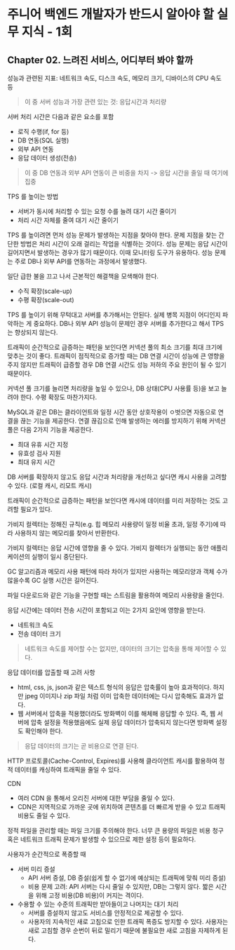 # 주니어 백엔드 개발자가 반드시 알아야 할 실무 지식 - 1회

## Chapter 02. 느려진 서비스, 어디부터 봐야 할까

성능과 관련된 지표: 네트워크 속도, 디스크 속도, 메모리 크기, 디바이스의 CPU 속도 등

> 이 중 서버 성능과 가장 관련 있는 것: 응답시간과 처리량

서버 처리 시간은 다음과 같은 요소를 포함

- 로직 수행(if, for 등)
- DB 연동(SQL 실행)
- 외부 API 연동
- 응답 데이터 생성(전송)

> 이 중 DB 연동과 외부 API 연동이 큰 비중을 차지 -> 응답 시간을 줄일 때 여기에 집중

TPS 를 높이는 방법

- 서버가 동시에 처리할 수 있는 요청 수를 늘려 대기 시간 줄이기
- 처리 시간 자체를 줄여 대기 시간 줄이기

TPS 를 높이려면 먼저 성능 문제가 발생하는 지점을 찾아야 한다. 문제 지점을 찾는 간단한 방법은 처리 시간이 오래 걸리는 작업을 식별하는 것이다. 성능 문제는 응답 시간이 길어지면서 발생하는 경우가 많기 때문이다. 이때 모니터링 도구가 유용하다. 성능 문제는 주로 DB나 외부 API를 연동하는 과정에서 발생했다.

일단 급한 불을 끄고 나서 근본적인 해결책을 모색해야 한다.

- 수직 확장(scale-up)
- 수평 확장(scale-out)

TPS 를 높이기 위해 무턱대고 서버를 추가해서는 안된다. 실제 병목 지점이 어디인지 파악하는 게 중요하다. DB나 외부 API 성능이 문제인 경우 서버를 추가한다고 해서 TPS는 향상되지 않는다.

트래픽이 순간적으로 급증하는 패턴을 보인다면 커넥션 풀의 최소 크기를 최대 크기에 맞추는 것이 좋다. 트래픽이 점직적으로 증가할 때는 DB 연결 시간이 성능에 큰 영향을 주지 않지만 트래픽이 급증할 경우 DB 연결 시간도 성능 저하의 주요 원인이 될 수 있기 때문이다.

커넥션 풀 크기를 늘리면 처리량을 높일 수 있으나, DB 상태(CPU 사용률 등)을 보고 늘려야 한다. 수평 확장도 마찬가지다.

MySQL과 같은 DB는 클라이언트와 일정 시간 동안 상호작용이 ㅇ벗으면 자동으로 연결을 끊는 기능을 제공한다. 연결 끊김으로 인해 발생하는 에러를 방지하기 위해 커넥션 풀은 다음 2가지 기능을 제공한다.

- 최대 유휴 시간 지정
- 유효성 검사 지원
- 최대 유지 시간

DB 서버를 확장하지 않고도 응답 시간과 처리량을 개선하고 싶다면 캐시 사용을 고려할 수 있다. (로컬 캐시, 리모트 캐시)

트래픽이 순간적으로 급증하는 패턴을 보인다면 캐시에 데이터를 미리 저장하는 것도 고려할 필요가 있다.

가비지 컬렉터는 정해진 규칙(e.g. 힙 메모리 사용량이 일정 비율 초과, 일정 주기)에 따라 사용하지 않는 메모리를 찾아서 반환한다.

가비지 컬렉터는 응답 시간에 영향을 줄 수 있다. 가비지 컬렉터가 실행되는 동안 애플리케이션의 실행이 일시 중단된다.

GC 알고리즘과 메모리 사용 패턴에 따라 차이가 있지만 사용하는 메모리양과 객체 수가 많을수록 GC 실행 시간은 길어진다.

파일 다운로드와 같은 기능을 구현할 때는 스트림을 활용하여 메모리 사용량을 줄인다.

응답 시간에는 데이터 전송 시간이 포함되고 이는 2가지 요인에 영향을 받는다.

- 네트워크 속도
- 전송 데이터 크기

> 네트워크 속도를 제어할 수는 없지만, 데이터의 크기는 압축을 통해 제어할 수 있다.

응답 데이터를 압출할 때 고려 사항

- html, css, js, json과 같은 텍스트 형식의 응답은 압축률이 높아 효과적이다. 하지만 jpeg 이미지나 zip 파일 처럼 이미 압축한 데이터에는 다시 압축해도 효과가 없다.
- 웹 서버에서 압축을 적용했더라도 방화벽이 이를 해체해 응답할 수 있다. 즉, 웹 서버에 압축 설정을 적용했음에도 실제 응답 데이터가 압축되지 않는다면 방화벽 설정도 확인해야 한다.

> 응답 데이터의 크기는 곧 비용으로 연결 된다.

HTTP 프로토콜(Cache-Control, Expires)를 사용해 클라이언트 캐시를 활용하여 정적 데이터를 캐싱하여 트래픽을 줄일 수 있다.

CDN

- 여러 CDN 을 통해서 오리진 서버에 대한 부담을 줄일 수 있다.
- CDN은 지역적으로 가까운 곳에 위치하여 콘텐츠를 더 빠르게 받을 수 있고 트래픽 비용도 줄일 수 있다.

정적 파일을 관리할 때는 파일 크기를 주의해야 한다. 너무 큰 용량의 파일은 비용 청구 혹은 네트워크 트래픽 문제가 발생할 수 있으므로 제한 설정 등이 필요하다.

사용자가 순간적으로 폭증할 때

- 서버 미리 증설
  - API 서버 증설, DB 증설(쉽게 할 수 없기에 예상되는 트래픽에 맞춰 미리 증설)
  - 비용 문제 고려: API 서버는 다시 줄일 수 있지만, DB는 그렇지 않다. 짧은 시간을 위해 고정 비용(DB 비용)이 커지는 격이다.
- 수용할 수 있는 수준의 트래픽만 받아들이고 나머지는 대기 처리
  - 서버를 증설하지 않고도 서비스를 안정적으로 제공할 수 있다.
  - 사용자의 지속적인 새로 고침으로 인한 트래픽 폭증도 방지할 수 있다. 사용자는 새로 고침할 경우 순번이 뒤로 밀리기 때문에 불필요한 새로 고침을 자제하게 된다.